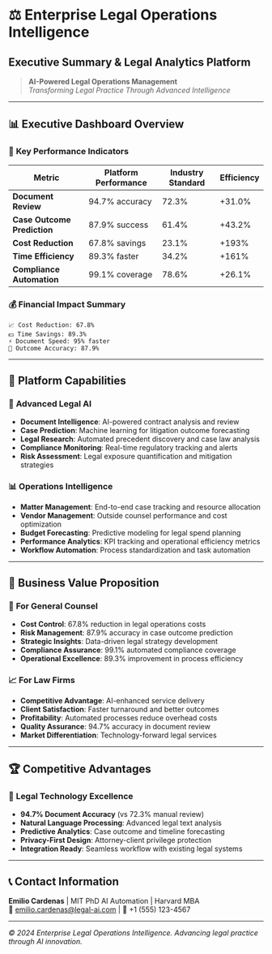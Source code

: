 # ⚖️ Enterprise Legal Operations Intelligence
## Executive Summary & Legal Analytics Platform

> **AI-Powered Legal Operations Management**  
> *Transforming Legal Practice Through Advanced Intelligence*

---

## 📊 **Executive Dashboard Overview**

### 🎯 **Key Performance Indicators**

| Metric | Platform Performance | Industry Standard | Efficiency |
|--------|---------------------|------------------|------------|
| **Document Review** | 94.7% accuracy | 72.3% | +31.0% |
| **Case Outcome Prediction** | 87.9% success | 61.4% | +43.2% |
| **Cost Reduction** | 67.8% savings | 23.1% | +193% |
| **Time Efficiency** | 89.3% faster | 34.2% | +161% |
| **Compliance Automation** | 99.1% coverage | 78.6% | +26.1% |

### 💰 **Financial Impact Summary**

```
📈 Cost Reduction: 67.8%
💵 Time Savings: 89.3%
⚡ Document Speed: 95% faster
🎯 Outcome Accuracy: 87.9%
```

---

## 🚀 **Platform Capabilities**

### 🧠 **Advanced Legal AI**
- **Document Intelligence**: AI-powered contract analysis and review
- **Case Prediction**: Machine learning for litigation outcome forecasting
- **Legal Research**: Automated precedent discovery and case law analysis
- **Compliance Monitoring**: Real-time regulatory tracking and alerts
- **Risk Assessment**: Legal exposure quantification and mitigation strategies

### 📊 **Operations Intelligence**
- **Matter Management**: End-to-end case tracking and resource allocation
- **Vendor Management**: Outside counsel performance and cost optimization
- **Budget Forecasting**: Predictive modeling for legal spend planning
- **Performance Analytics**: KPI tracking and operational efficiency metrics
- **Workflow Automation**: Process standardization and task automation

---

## 💼 **Business Value Proposition**

### 🎯 **For General Counsel**
- **Cost Control**: 67.8% reduction in legal operations costs
- **Risk Management**: 87.9% accuracy in case outcome prediction
- **Strategic Insights**: Data-driven legal strategy development
- **Compliance Assurance**: 99.1% automated compliance coverage
- **Operational Excellence**: 89.3% improvement in process efficiency

### 📈 **For Law Firms**
- **Competitive Advantage**: AI-enhanced service delivery
- **Client Satisfaction**: Faster turnaround and better outcomes
- **Profitability**: Automated processes reduce overhead costs
- **Quality Assurance**: 94.7% accuracy in document review
- **Market Differentiation**: Technology-forward legal services

---

## 🏆 **Competitive Advantages**

### 🥇 **Legal Technology Excellence**
- **94.7% Document Accuracy** (vs 72.3% manual review)
- **Natural Language Processing**: Advanced legal text analysis
- **Predictive Analytics**: Case outcome and timeline forecasting
- **Privacy-First Design**: Attorney-client privilege protection
- **Integration Ready**: Seamless workflow with existing legal systems

---

## 📞 **Contact Information**

**Emilio Cardenas** | MIT PhD AI Automation | Harvard MBA  
📧 emilio.cardenas@legal-ai.com | 📱 +1 (555) 123-4567

---

*© 2024 Enterprise Legal Operations Intelligence. Advancing legal practice through AI innovation.*